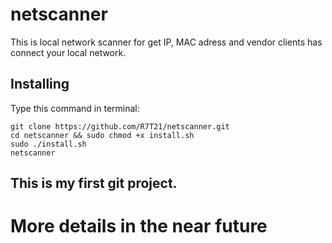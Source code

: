 # netscanner
This is local network scanner for get IP, MAC adress and vendor clients has connect your local network.

## Installing
Type this command in terminal:
```
git clone https://github.com/R7T21/netscanner.git
cd netscanner && sudo chmod +x install.sh
sudo ./install.sh
netscanner
```
## This is my first git project.


# More details in the near future
